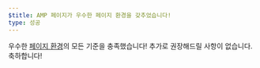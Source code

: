 ```yaml
---
$title: AMP 페이지가 우수한 페이지 환경을 갖추었습니다!
type: 성공
---
```


우수한 [페이지 환경](https://developers.google.com/search/docs/guides/page-experience?hl=ko)의 모든 기준을 충족했습니다! 추가로 권장해드릴 사항이 없습니다. 축하합니다!
